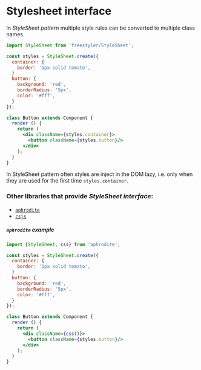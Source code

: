 # Stylesheet interface

In *StyleSheet pattern* multiple style rules can be converted to multiple class names.

```jsx
import StyleSheet from 'freestyler/StyleSheet';

const styles = StyleSheet.create({
  container: {
    border: '1px solid tomato',
  }
  button: {
    background: 'red',
    borderRadius: '5px',
    color: '#fff',
  }
});

class Button extends Component {
  render () {
    return (
      <div className={styles.container}>
        <button className={styles.button}/>
      </div>
    );
  }
}
```

In StyleSheet pattern often styles are inject in the DOM lazy, i.e. only when they are used for the first time `styles.container`.

### Other libraries that provide *StyleSheet interface*:

  - [`aphrodite`][lib-aphrodite]
  - [`csjs`][lib-csjs]

[lib-aphrodite]: https://github.com/Khan/aphrodite
[lib-csjs]: https://github.com/rtsao/csjs

##### `aphrodite` example

```jsx
import {StyleSheet, css} from 'aphrodite';

const styles = StyleSheet.create({
  container: {
    border: '1px solid tomato',
  }
  button: {
    background: 'red',
    borderRadius: '5px',
    color: '#fff',
  }
});

class Button extends Component {
  render () {
    return (
      <div className={css()}>
        <button className={styles.button}/>
      </div>
    );
  }
}
```
